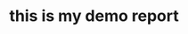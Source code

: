 <html>
  <head>
   <title> K24AZ </title>
  </head>
  <body>
    <h1>this is my demo report</h1>
  </body>
</html>
